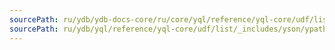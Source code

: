 ```yaml
---
sourcePath: ru/ydb/ydb-docs-core/ru/core/yql/reference/yql-core/udf/list/_includes/yson/ypath_overlay.md
sourcePath: ru/ydb/yql/reference/yql-core/udf/list/_includes/yson/ypath_overlay.md
---
```

